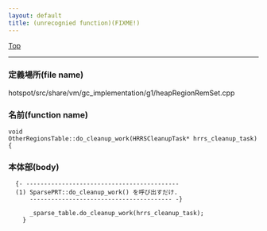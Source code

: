 ```yaml
---
layout: default
title: (unrecognied function)(FIXME!)
---
```

[Top](../index.html)

--- 
### 定義場所(file name)
hotspot/src/share/vm/gc_implementation/g1/heapRegionRemSet.cpp

### 名前(function name)
```
void
OtherRegionsTable::do_cleanup_work(HRRSCleanupTask* hrrs_cleanup_task) {
```

### 本体部(body)
```
  {- -------------------------------------------
  (1) SparsePRT::do_cleanup_work() を呼び出すだけ.
      ---------------------------------------- -}

	  _sparse_table.do_cleanup_work(hrrs_cleanup_task);
	}
	
```


